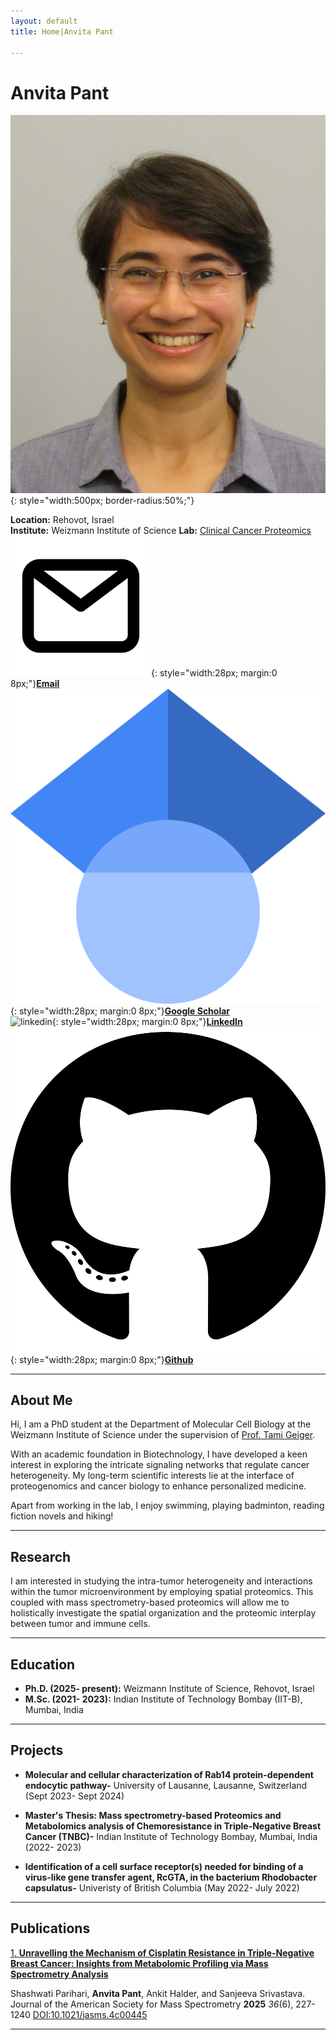 ```yaml
---
layout: default
title: Home|Anvita Pant

---
```


# Anvita Pant

![Your Photo](assets/AP_linkedin_pic.JPG){: style="width:500px; border-radius:50%;"}

**Location:** Rehovot, Israel  
**Institute:** Weizmann Institute of Science
**Lab:** [Clinical Cancer Proteomics](https://www.weizmann.ac.il/mcb/TGeiger/home)  
![email](assets/email.png){: style="width:28px; margin:0 8px;"}[**Email**](anvita.pant@weizmann.ac.il)  
![google_scholar](Google_Scholar_logo.svg){: style="width:28px; margin:0 8px;"}[**Google Scholar**](https://scholar.google.com/citations?user=0D6QbOUAAAAJ&hl=en)  
![linkedin](https://cdn.jsdelivr.net/gh/simple-icons/simple-icons/icons/linkedin.svg){: style="width:28px; margin:0 8px;"}[**LinkedIn**](https://www.linkedin.com/in/anvita-pant/)   
![github](github.svg){: style="width:28px; margin:0 8px;"}[**Github**](https://github.com/pantanvita)

---
  
## About Me

Hi, I am a PhD student at the Department of Molecular Cell Biology at the Weizmann Institute of Science under the supervision of [Prof. Tami Geiger](https://www.weizmann.ac.il/mcb/TGeiger/home).

With an academic foundation in Biotechnology, I have developed a keen interest in exploring the intricate signaling networks that regulate cancer heterogeneity. My long-term scientific interests lie at the interface of proteogenomics and cancer biology to enhance personalized medicine.

Apart from working in the lab, I enjoy swimming, playing badminton, reading fiction novels and hiking!

---

## Research

I am interested in studying the intra-tumor heterogeneity and interactions within the tumor microenvironment by employing spatial proteomics. This coupled with mass spectrometry-based proteomics will allow me to holistically investigate the spatial organization and the proteomic interplay between tumor and immune cells.

---
  
## Education

- **Ph.D. (2025- present):** Weizmann Institute of Science, Rehovot, Israel 
- **M.Sc. (2021- 2023):** Indian Institute of Technology Bombay (IIT-B), Mumbai, India

---
  
## Projects

- **Molecular and cellular characterization of Rab14 protein-dependent endocytic pathway-** University of Lausanne, Lausanne, Switzerland (Sept 2023- Sept 2024)  
  
- **Master's Thesis: Mass spectrometry-based Proteomics and Metabolomics analysis of Chemoresistance in Triple-Negative Breast Cancer (TNBC)-** Indian Institute of Technology Bombay, Mumbai, India (2022- 2023)

- **Identification of a cell surface receptor(s) needed for binding of a virus-like gene transfer agent, RcGTA, in the bacterium Rhodobacter capsulatus-** Univeristy of British Columbia (May 2022- July 2022)
  
---
  
## Publications

[1. **Unravelling the Mechanism of Cisplatin Resistance in Triple-Negative Breast Cancer: Insights from Metabolomic Profiling via Mass Spectrometry Analysis**](https://pubs.acs.org/doi/10.1021/jasms.4c00445)

Shashwati Parihari, **Anvita Pant**, Ankit Halder, and Sanjeeva Srivastava. Journal of the American Society for Mass Spectrometry **2025** *36*(6), 227-1240
[DOI:10.1021/jasms.4c00445](10.1021/jasms.4c00445)  

---


